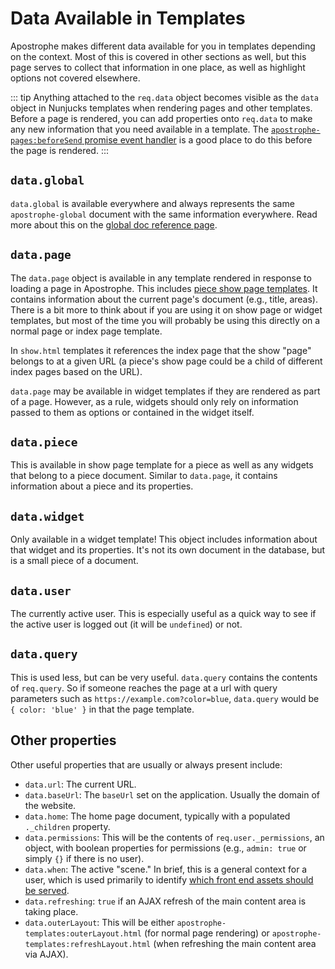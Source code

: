 # Data Available in Templates

Apostrophe makes different data available for you in templates depending on the context. Most of this is covered in other sections as well, but this page serves to collect that information in one place, as well as highlight options not covered elsewhere.

::: tip
Anything attached to the `req.data` object becomes visible as the `data` object in Nunjucks templates when rendering pages and other templates. Before a page is rendered, you can add properties onto `req.data` to make any new information that you need available in a template. The [`apostrophe-pages:beforeSend` promise event handler](/advanced-topics/promise-events/promise-events.md#apostrophe-pages-beforesend-req) is a good place to do this before the page is rendered.
:::

## `data.global`

`data.global` is available everywhere and always represents the same `apostrophe-global` document with the same information everywhere. Read more about this on the [global doc reference page](/core-concepts/global-settings/global.html#the-global-doc-sharing-content-across-pages).

## `data.page`

The `data.page` object is available in any template rendered in response to loading a page in Apostrophe. This includes [piece show page templates](/core-concepts/reusable-content-pieces/browsing-directory-of-pieces.md#creating-custom-templates-for-individual-people). It contains information about the current page's document (e.g., title, areas). There is a bit more to think about if you are using it on show page or widget templates, but most of the time you will probably be using this directly on a normal page or index page template.

In `show.html` templates it references the index page that the show "page" belongs to at a given URL (a piece's show page could be a child of different index pages based on the URL).

`data.page` may be available in widget templates if they are rendered as part of a page. However, as a rule, widgets should only rely on information passed to them as options or contained in the widget itself.

## `data.piece`

This is available in show page template for a piece as well as any widgets that belong to a piece document. Similar to `data.page`, it contains information about a piece and its properties.

## `data.widget`

Only available in a widget template! This object includes information about that widget and its properties. It's not its own document in the database, but is a small piece of a document.

## `data.user`

The currently active user. This is especially useful as a quick way to see if the active user is logged out (it will be `undefined`) or not.

## `data.query`

This is used less, but can be very useful. `data.query` contains the contents of `req.query`. So if someone reaches the page at a url with query parameters such as `https://example.com?color=blue`, `data.query` would be `{ color: 'blue' }` in that the page template.

## Other properties

Other useful properties that are usually or always present include:

- `data.url`: The current URL.
- `data.baseUrl`: The `baseUrl` set on the application. Usually the domain of the website.
- `data.home`: The home page document, typically with a populated `._children` property.
- `data.permissions`: This will be the contents of `req.user._permissions`, an object, with boolean properties for permissions (e.g., `admin: true` or simply `{}` if there is no user).
- `data.when`: The active "scene." In brief, this is a general context for a user, which is used primarily to identify [which front end assets should be served](/reference/modules/apostrophe-assets/#nunjucks-template-helpers).
- `data.refreshing`: `true` if an AJAX refresh of the main content area is taking place.
- `data.outerLayout`: This will be either `apostrophe-templates:outerLayout.html` (for normal page rendering) or `apostrophe-templates:refreshLayout.html` (when refreshing the main content area via AJAX).
